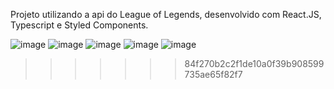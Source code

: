 Projeto utilizando a api do League of Legends, desenvolvido com React.JS, Typescript e Styled Components.

![image](https://user-images.githubusercontent.com/88684378/149400846-da34f613-84a4-4dba-9b93-e3fff58bf45d.png)
![image](https://user-images.githubusercontent.com/88684378/149401412-1b788ff6-f6ec-44fc-9348-e3187c465111.png)
![image](https://user-images.githubusercontent.com/88684378/149401028-9b439511-0e87-41eb-9913-ef50478316dc.png)
![image](https://user-images.githubusercontent.com/88684378/149401075-bfbb3e50-5ca6-49e3-940c-12bad1454ccd.png)
![image](https://user-images.githubusercontent.com/88684378/149401112-afb4bb09-cbca-4b1b-9a05-0c9cb6c6a142.png)



>>>>>>> 84f270b2c2f1de10a0f39b908599735ae65f82f7
